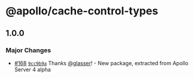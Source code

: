 # @apollo/cache-control-types

## 1.0.0

### Major Changes

- [#168](https://github.com/apollographql/apollo-utils/pull/168) [`9cc9b9a`](https://github.com/apollographql/apollo-utils/commit/9cc9b9a4ea9618907abdb485d0780f4444f959de) Thanks [@glasser](https://github.com/glasser)! - New package, extracted from Apollo Server 4 alpha
